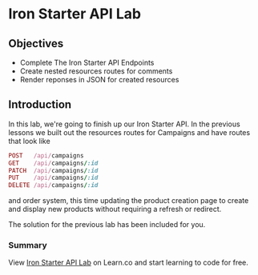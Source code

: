 # Iron Starter API Lab

## Objectives

* Complete The Iron Starter API Endpoints
* Create nested resources routes for comments
* Render reponses in JSON for created resources

## Introduction 

In this lab, we're going to finish up our Iron Starter API. In the previous lessons we built out the resources routes for Campaigns and have routes that look like 

```ruby
POST   /api/campaigns     
GET    /api/campaigns/:id
PATCH  /api/campaigns/:id
PUT    /api/campaigns/:id
DELETE /api/campaigns/:id
```

 and order
system, this time updating the product creation page to create and
display new products without requiring a refresh or redirect.

The solution for the previous lab has been included for you.

### Summary

<p class='util--hide'>View <a href='https://learn.co/lessons/iron-starter-api-lab'>Iron Starter API Lab</a> on Learn.co and start learning to code for free.</p>